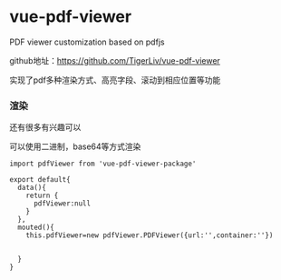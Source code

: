 # vue-pdf-viewer

PDF viewer customization based on pdfjs


github地址：https://github.com/TigerLiv/vue-pdf-viewer  

实现了pdf多种渲染方式、高亮字段、滚动到相应位置等功能
### 渲染

还有很多有兴趣可以

可以使用二进制，base64等方式渲染
```
import pdfViewer from 'vue-pdf-viewer-package'

export default{
  data(){
    return {
      pdfViewer:null
    }
  },
  mouted(){
    this.pdfViewer=new pdfViewer.PDFViewer({url:'',container:''})
  
  
  }
}

```

